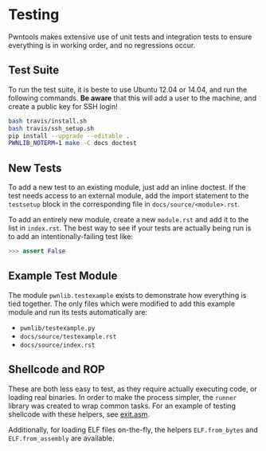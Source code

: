 # Testing

Pwntools makes extensive use of unit tests and integration tests to ensure everything is in working order, and no regressions occur.

## Test Suite


To run the test suite, it is beste to use Ubuntu 12.04 or 14.04, and run the following commands.  **Be aware** that this will add a user to the machine, and create a public key for SSH login!

```sh
bash travis/install.sh
bash travis/ssh_setup.sh
pip install --upgrade --editable .
PWNLIB_NOTERM=1 make -C docs doctest
```

## New Tests

To add a new test to an existing module, just add an inline doctest.  If the test needs access to an external module, add the import statement to the `testsetup` block in the corresponding file in `docs/source/<module>.rst`.

To add an entirely new module, create a new `module.rst` and add it to the list in `index.rst`.  The best way to see if your tests are actually being run is to add an intentionally-failing test like:

```py
>>> assert False
```

## Example Test Module

The module `pwnlib.testexample` exists to demonstrate how everything is tied together.  The only files which were modified to add this example module and run its tests automatically are:

- `pwnlib/testexample.py`
- `docs/source/testexample.rst`
- `docs/source/index.rst`

## Shellcode and ROP

These are both less easy to test, as they require actually executing code, or loading real binaries.  In order to make the process simpler, the `runner` library was created to wrap common tasks.  For an example of testing shellcode with these helpers, see [exit.asm](pwnlib/shellcraft/templates/i386/linux/exit.asm).

Additionally, for loading ELF files on-the-fly, the helpers `ELF.from_bytes` and `ELF.from_assembly` are available.
